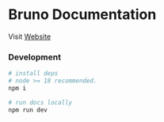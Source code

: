 # Bruno Documentation

Visit [Website](https://docs.usebruno.com/)

### Development
```bash
# install deps
# node >= 18 recommended.
npm i

# run docs locally
npm run dev
```
